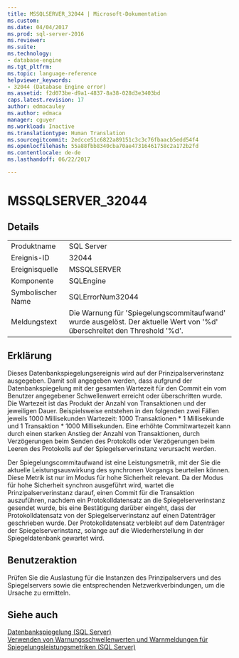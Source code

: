 ```yaml
---
title: MSSQLSERVER_32044 | Microsoft-Dokumentation
ms.custom: 
ms.date: 04/04/2017
ms.prod: sql-server-2016
ms.reviewer: 
ms.suite: 
ms.technology:
- database-engine
ms.tgt_pltfrm: 
ms.topic: language-reference
helpviewer_keywords:
- 32044 (Database Engine error)
ms.assetid: f2d073be-d9a1-4837-8a38-028d3e3403bd
caps.latest.revision: 17
author: edmacauley
ms.author: edmaca
manager: cguyer
ms.workload: Inactive
ms.translationtype: Human Translation
ms.sourcegitcommit: 2edcce51c6822a89151c3c3c76fbaacb5edd54f4
ms.openlocfilehash: 55a88fbb8340cba70ae47316461758c2a172b2fd
ms.contentlocale: de-de
ms.lasthandoff: 06/22/2017

---
```

# <a name="mssqlserver32044"></a>MSSQLSERVER_32044
  
## <a name="details"></a>Details  
  
|||  
|-|-|  
|Produktname|SQL Server|  
|Ereignis-ID|32044|  
|Ereignisquelle|MSSQLSERVER|  
|Komponente|SQLEngine|  
|Symbolischer Name|SQLErrorNum32044|  
|Meldungstext|Die Warnung für 'Spiegelungscommitaufwand' wurde ausgelöst. Der aktuelle Wert von '%d' überschreitet den Threshold '%d'.|  
  
## <a name="explanation"></a>Erklärung  
Dieses Datenbankspiegelungsereignis wird auf der Prinzipalserverinstanz ausgegeben. Damit soll angegeben werden, dass aufgrund der Datenbankspiegelung mit der gesamten Wartezeit für den Commit ein vom Benutzer angegebener Schwellenwert erreicht oder überschritten wurde. Die Wartezeit ist das Produkt der Anzahl von Transaktionen und der jeweiligen Dauer. Beispielsweise entstehen in den folgenden zwei Fällen jeweils 1000 Millisekunden Wartezeit: 1000 Transaktionen * 1 Millisekunde und 1 Transaktion \* 1000 Millisekunden. Eine erhöhte Commitwartezeit kann durch einen starken Anstieg der Anzahl von Transaktionen, durch Verzögerungen beim Senden des Protokolls oder Verzögerungen beim Leeren des Protokolls auf der Spiegelserverinstanz verursacht werden.  
  
Der Spiegelungscommitaufwand ist eine Leistungsmetrik, mit der Sie die aktuelle Leistungsauswirkung des synchronen Vorgangs beurteilen können. Diese Metrik ist nur im Modus für hohe Sicherheit relevant. Da der Modus für hohe Sicherheit synchron ausgeführt wird, wartet die Prinzipalserverinstanz darauf, einen Commit für die Transaktion auszuführen, nachdem ein Protokolldatensatz an die Spiegelserverinstanz gesendet wurde, bis eine Bestätigung darüber eingeht, dass der Protokolldatensatz von der Spiegelserverinstanz auf einen Datenträger geschrieben wurde. Der Protokolldatensatz verbleibt auf dem Datenträger der Spiegelserverinstanz, solange auf die Wiederherstellung in der Spiegeldatenbank gewartet wird.  
  
## <a name="user-action"></a>Benutzeraktion  
Prüfen Sie die Auslastung für die Instanzen des Prinzipalservers und des Spiegelservers sowie die entsprechenden Netzwerkverbindungen, um die Ursache zu ermitteln.  
  
## <a name="see-also"></a>Siehe auch  
[Datenbankspiegelung &#40;SQL Server&#41;](~/database-engine/database-mirroring/database-mirroring-sql-server.md)  
[Verwenden von Warnungsschwellenwerten und Warnmeldungen für Spiegelungsleistungsmetriken &#40;SQL Server&#41;](~/database-engine/database-mirroring/use-warning-thresholds-and-alerts-on-mirroring-performance-metrics-sql-server.md)  
  

